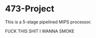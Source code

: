 473-Project
===========

This is a 5-stage pipelined MIPS processor.

FUCK THIS SHIT 
I WANNA SMOKE
